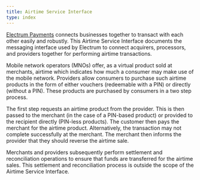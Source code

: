 ```yaml
---
title: Airtime Service Interface
type: index
---
```


[Electrum Payments](http://electrum.io) connects businesses together to transact with each other easily and robustly. This Airtime Service Interface documents the messaging interface used by Electrum to connect acquirers, processors, and providers together for performing airtime transactions.

Mobile network operators (MNOs) offer, as a virtual product sold at merchants, airtime which indicates how much a consumer may make use of the mobile network. Providers allow consumers to purchase such airtime products in the form of either vouchers (redeemable with a PIN) or directly (without a PIN). These products are purchased by consumers in a two step process.

The first step requests an airtime product from the provider. This is then passed to the merchant (in the case of a PIN-based product) or provided to the recipient directly (PIN-less products). The customer then pays the merchant for the airtime product. Alternatively, the transaction may not complete successfully at the merchant. The merchant then informs the provider that they should reverse the airtime sale.

Merchants and providers subsequently perform settlement and reconciliation operations to ensure that funds are transferred for the airtime sales. This settlement and reconciliation process is outside the scope of the Airtime Service Interface.
